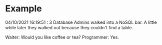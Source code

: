 # Example

<!-- replace-with-date starts -->
04/10/2021 16:19:51 : 3 Database Admins walked into a NoSQL bar. A little while later they walked out because they couldn't find a table.
<!-- replace-with-date ends -->

<!-- replace-with-joke starts -->
Waiter: Would you like coffee or tea? Programmer: Yes.
<!-- replace-with-joke ends -->